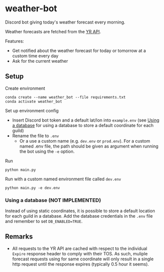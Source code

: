 # weather-bot

Discord bot giving today's weather forecast every morning. 

Weather forecasts are fetched from the [YR API](https://developer.yr.no/). 

Features:
- Get notified about the weather forecast for today or tomorrow at a custom time every day
- Ask for the current weather

## Setup

Create environment 
```
conda create --name weather_bot --file requirements.txt 
conda activate weather_bot
``` 

Set up environment config
- Insert Discord bot token and a default lat/lon into `example.env` (see [Using a database](using-a-database) for using a database to store a default coordinate for each guild)
- Rename the file to `.env`  
    - Or a use a custom name (e.g. `dev.env` or `prod.env`). For a custom named .env file, the path should be given as argument when running the bot using the `-e` option. 

Run
```
python main.py
```
Run with a custom named environment file called `dev.env` 
```
python main.py -e dev.env
```

### Using a database (NOT IMPLEMENTED)
Instead of using static coordinates, it is possible to store a default location for each guild in a database. Add the database credentials in the `.env` file and remember to set `DB_ENABLED=TRUE`. 


## Remarks
- All requests to the YR API are cached with respect to the individual `Expire` response header to comply with their TOS. As such, muliple forecast requests using for same coordinate will only result in a single http request until the response expires (typically 0.5 hour it seems). 



